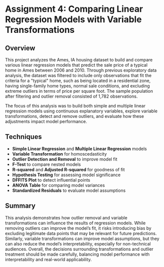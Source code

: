 # Assignment 4: Comparing Linear Regression Models with Variable Transformations

## Overview
This project analyzes the Ames, IA housing dataset to build and compare various linear regression models that predict the sale price of a typical home in Ames between 2006 and 2010. Through previous exploratory data analysis, the dataset was filtered to include only observations that fit the criteria for a "typical" home, such as being located in a residential zone, having single-family home types, normal sale conditions, and excluding extreme outliers in terms of price per square foot. The sample population after filtering and outlier removal consisted of 1,782 observations.

The focus of this analysis was to build both simple and multiple linear regression models using continuous explanatory variables, explore variable transformations, detect and remove outliers, and evaluate how these adjustments impact model performance.

## Techniques
- **Simple Linear Regression** and **Multiple Linear Regression** models
- **Variable Transformation** for homoscedasticity
- **Outlier Detection and Removal** to improve model fit
- **F-Test** to compare nested models
- **R-squared** and **Adjusted R-squared** for goodness of fit
- **Hypothesis Testing** for assessing model significance
- **DFFITS Plot** to detect influential points
- **ANOVA Table** for comparing model variances
- **Standardized Residuals** to evaluate model assumptions

## Summary
This analysis demonstrates how outlier removal and variable transformations can influence the results of regression models. While removing outliers can improve the model’s fit, it risks introducing bias by excluding legitimate data points that may be relevant for future predictions. Similarly, variable transformations can improve model assumptions, but they can also reduce the model’s interpretability, especially for non-technical audiences. Overall, the decisions surrounding transformations and outlier treatment should be made carefully, balancing model performance with interpretability and real-world applicability.


